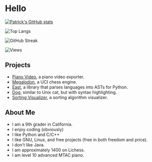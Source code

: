 # Hello

[![Patrick's GitHub stats](https://github-readme-stats.vercel.app/api?username=huangpatrick16777216)](https://github.com/huangpatrick16777216)

![Top Langs](https://github-readme-stats.vercel.app/api/top-langs/?username=huangpatrick16777216&layout=compact)

![GitHub Streak](https://github-readme-streak-stats.herokuapp.com/?user=huangpatrick16777216)

![Views](https://komarev.com/ghpvc/?username=HuangPatrick16777216)

## Projects
* [Piano Video][pianovid], a piano video exporter.
* [Megalodon][megalodon], a UCI chess engine.
* [East][east], a library that parses languages into ASTs for Python.
* [Dog][dog], similar to Unix cat, but with syntax highlighting.
* [Sorting Visualizer][sortvis], a sorting algorithm visualizer.

## About Me
* I am a 9th grader in California.
* I enjoy coding (obviously)
* I like Python and C/C++
* I like GNU, Linux, and free projects (free in both freedom and price).
* I don't like Java.
* I am approximately 1400 on Lichess.
* I am level 10 advanced MTAC piano.

[pianovid]: https://github.com/HuangPatrick16777216/piano_video
[sortvis]: https://github.com/HuangPatrick16777216/sorting_visualizer
[megalodon]: https://github.com/HuangPatrick16777216/megalodon
[video]: https://github.com/HuangPatrick16777216/video_editor
[dog]: https://github.com/HuangPatrick16777216/dog
[east]: https://github.com/HuangPatrick16777216/python-east
